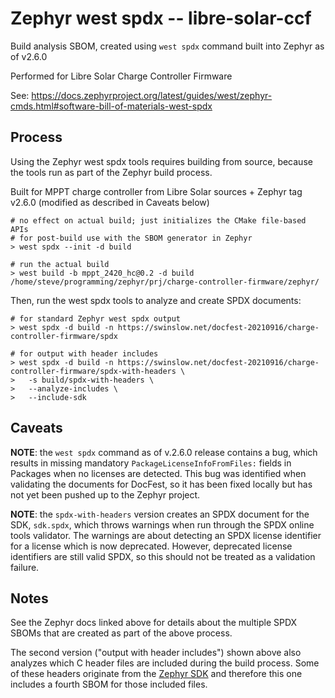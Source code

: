 # Zephyr west spdx -- libre-solar-ccf

Build analysis SBOM, created using `west spdx` command built into Zephyr as of v2.6.0

Performed for Libre Solar Charge Controller Firmware

See: https://docs.zephyrproject.org/latest/guides/west/zephyr-cmds.html#software-bill-of-materials-west-spdx

## Process

Using the Zephyr west spdx tools requires building from source, because the
tools run as part of the Zephyr build process.

Built for MPPT charge controller from Libre Solar sources + Zephyr tag v2.6.0
(modified as described in Caveats below)

```
# no effect on actual build; just initializes the CMake file-based APIs
# for post-build use with the SBOM generator in Zephyr
> west spdx --init -d build

# run the actual build
> west build -b mppt_2420_hc@0.2 -d build /home/steve/programming/zephyr/prj/charge-controller-firmware/zephyr/

```

Then, run the west spdx tools to analyze and create SPDX documents:

```
# for standard Zephyr west spdx output
> west spdx -d build -n https://swinslow.net/docfest-20210916/charge-controller-firmware/spdx

# for output with header includes
> west spdx -d build -n https://swinslow.net/docfest-20210916/charge-controller-firmware/spdx-with-headers \
>   -s build/spdx-with-headers \
>   --analyze-includes \
>   --include-sdk
```

## Caveats

**NOTE**: the `west spdx` command as of v.2.6.0 release contains a bug, which
results in missing mandatory `PackageLicenseInfoFromFiles:` fields in Packages
when no licenses are detected. This bug was identified when validating the
documents for DocFest, so it has been fixed locally but has not yet been
pushed up to the Zephyr project.

**NOTE**: the `spdx-with-headers` version creates an SPDX document for the SDK,
`sdk.spdx`, which throws warnings when run through the SPDX online tools
validator. The warnings are about detecting an SPDX license identifier for a
license which is now deprecated. However, deprecated license identifiers are
still valid SPDX, so this should not be treated as a validation failure.

## Notes

See the Zephyr docs linked above for details about the multiple SPDX SBOMs that
are created as part of the above process.

The second version ("output with header includes") shown above also analyzes
which C header files are included during the build process. Some of these
headers originate from the [Zephyr SDK](https://github.com/zephyrproject-rtos/sdk-ng)
and therefore this one includes a fourth SBOM for those included files.
